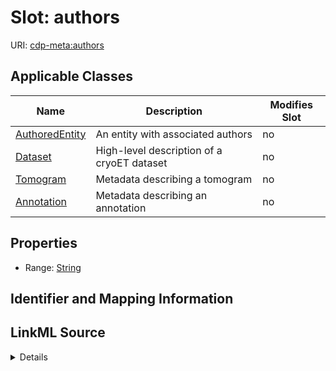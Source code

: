 # Slot: authors

URI: [cdp-meta:authors](metadataauthors)



<!-- no inheritance hierarchy -->




## Applicable Classes

| Name | Description | Modifies Slot |
| --- | --- | --- |
[AuthoredEntity](AuthoredEntity.md) | An entity with associated authors |  no  |
[Dataset](Dataset.md) | High-level description of a cryoET dataset |  no  |
[Tomogram](Tomogram.md) | Metadata describing a tomogram |  no  |
[Annotation](Annotation.md) | Metadata describing an annotation |  no  |







## Properties

* Range: [String](String.md)





## Identifier and Mapping Information








## LinkML Source

<details>
```yaml
name: authors
alias: authors
domain_of:
- AuthoredEntity
- Dataset
- Tomogram
- Annotation
range: string

```
</details>
